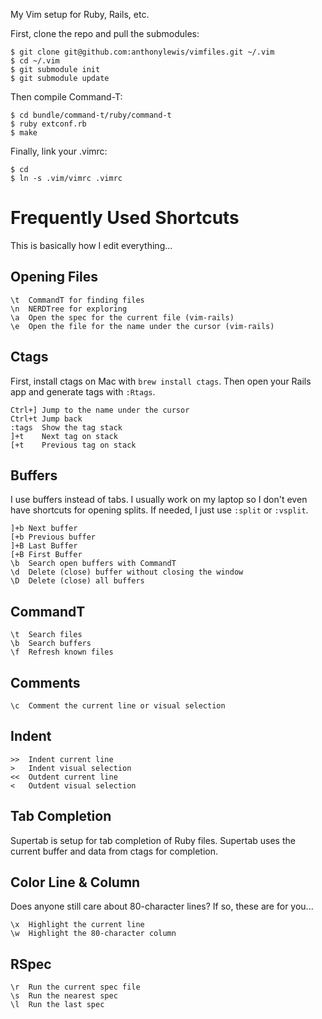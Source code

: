 My Vim setup for Ruby, Rails, etc.

First, clone the repo and pull the submodules:

```
$ git clone git@github.com:anthonylewis/vimfiles.git ~/.vim
$ cd ~/.vim
$ git submodule init
$ git submodule update
```

Then compile Command-T:

```
$ cd bundle/command-t/ruby/command-t
$ ruby extconf.rb
$ make
```

Finally, link your .vimrc:

```
$ cd
$ ln -s .vim/vimrc .vimrc
```

# Frequently Used Shortcuts

This is basically how I edit everything...

## Opening Files

```
\t  CommandT for finding files
\n  NERDTree for exploring
\a  Open the spec for the current file (vim-rails)
\e  Open the file for the name under the cursor (vim-rails)
```

## Ctags

First, install ctags on Mac with `brew install ctags`. Then open your Rails app and generate tags with `:Rtags`.

```
Ctrl+] Jump to the name under the cursor
Ctrl+t Jump back
:tags  Show the tag stack
]+t    Next tag on stack
[+t    Previous tag on stack
```

## Buffers

I use buffers instead of tabs. I usually work on my laptop so I don't even have shortcuts for opening splits. If needed, I just use `:split` or `:vsplit`.

```
]+b Next buffer
[+b Previous buffer
]+B Last Buffer
[+B First Buffer
\b  Search open buffers with CommandT
\d  Delete (close) buffer without closing the window
\D  Delete (close) all buffers
```

## CommandT

```
\t  Search files
\b  Search buffers
\f  Refresh known files
```

## Comments

```
\c  Comment the current line or visual selection
```

## Indent

```
>>  Indent current line
>   Indent visual selection
<<  Outdent current line
<   Outdent visual selection
```

## Tab Completion

Supertab is setup for tab completion of Ruby files. Supertab uses the current buffer and data from ctags for completion.

## Color Line & Column

Does anyone still care about 80-character lines? If so, these are for you...

```
\x  Highlight the current line
\w  Highlight the 80-character column
```

## RSpec

```
\r  Run the current spec file
\s  Run the nearest spec
\l  Run the last spec
```
